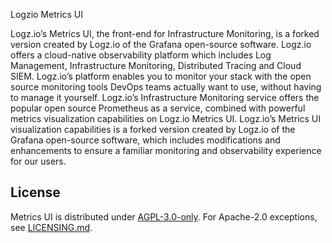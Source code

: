 Logzio Metrics UI

Logz.io’s Metrics UI, the front-end for Infrastructure Monitoring, is a forked version created by Logz.io of the Grafana open-source software.
Logz.io offers a cloud-native observability platform which includes Log Management, Infrastructure Monitoring, Distributed Tracing and Cloud SIEM. Logz.io’s platform enables you to monitor your stack with the open source monitoring tools DevOps teams actually want to use, without having to manage it yourself.
Logz.io’s Infrastructure Monitoring service offers the popular open source Prometheus as a service, combined with powerful metrics visualization capabilities on Logz.io Metrics UI. Logz.io’s Metrics UI visualization capabilities is a forked version created by Logz.io of the Grafana open-source software, which includes modifications and enhancements to ensure a familiar monitoring and observability experience for our users.

## License

Metrics UI is distributed under [AGPL-3.0-only](LICENSE). For Apache-2.0 exceptions, see [LICENSING.md](LICENSING.md).
